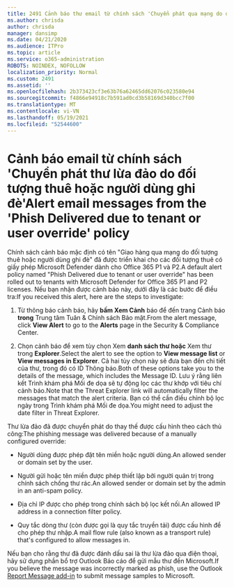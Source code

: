 ```yaml
---
title: 2491 Cảnh báo thư email từ chính sách 'Chuyển phát qua mạng do đối tượng thuê hoặc người dùng ghi đè'
ms.author: chrisda
author: chrisda
manager: dansimp
ms.date: 04/21/2020
ms.audience: ITPro
ms.topic: article
ms.service: o365-administration
ROBOTS: NOINDEX, NOFOLLOW
localization_priority: Normal
ms.custom: 2491
ms.assetid: ''
ms.openlocfilehash: 2b373423cf3e63b76a62465dd62076c023580e94
ms.sourcegitcommit: f4866e94918c7b591ad0cd3b58169d340bcc7f00
ms.translationtype: MT
ms.contentlocale: vi-VN
ms.lasthandoff: 05/19/2021
ms.locfileid: "52544600"
---
```

# <a name="alert-email-messages-from-the-phish-delivered-due-to-tenant-or-user-override-policy"></a><span data-ttu-id="d76e2-102">Cảnh báo email từ chính sách 'Chuyển phát thư lừa đảo do đối tượng thuê hoặc người dùng ghi đè'</span><span class="sxs-lookup"><span data-stu-id="d76e2-102">Alert email messages from the 'Phish Delivered due to tenant or user override' policy</span></span>

<span data-ttu-id="d76e2-103">Chính sách cảnh báo mặc định có tên "Giao hàng qua mạng do đối tượng thuê hoặc người dùng ghi đè" đã được triển khai cho các đối tượng thuê có giấy phép Microsoft Defender dành cho Office 365 P1 và P2.</span><span class="sxs-lookup"><span data-stu-id="d76e2-103">A default alert policy named "Phish Delivered due to tenant or user override" has been rolled out to tenants with Microsoft Defender for Office 365 P1 and P2 licenses.</span></span> <span data-ttu-id="d76e2-104">Nếu bạn nhận được cảnh báo này, dưới đây là các bước để điều tra:</span><span class="sxs-lookup"><span data-stu-id="d76e2-104">If you received this alert, here are the steps to investigate:</span></span>

1. <span data-ttu-id="d76e2-105">Từ thông báo cảnh báo, hãy **bấm Xem Cảnh** báo để đến trang Cảnh báo **trong** Trung tâm Tuân & Chính sách Bảo mật.</span><span class="sxs-lookup"><span data-stu-id="d76e2-105">From the alert message, click **View Alert** to go to the **Alerts** page in the Security & Compliance Center.</span></span>

2. <span data-ttu-id="d76e2-106">Chọn cảnh báo để xem tùy chọn Xem **danh sách thư hoặc** Xem thư trong **Explorer**.</span><span class="sxs-lookup"><span data-stu-id="d76e2-106">Select the alert to see the option to **View message list** or **View messages in Explorer**.</span></span> <span data-ttu-id="d76e2-107">Cả hai tùy chọn này sẽ đưa bạn đến chi tiết của thư, trong đó có ID Thông báo.</span><span class="sxs-lookup"><span data-stu-id="d76e2-107">Both of these options take you to the details of the message, which includes the Message ID.</span></span> <span data-ttu-id="d76e2-108">Lưu ý rằng liên kết Trình khám phá Mối đe dọa sẽ tự động lọc các thư khớp với tiêu chí cảnh báo.</span><span class="sxs-lookup"><span data-stu-id="d76e2-108">Note that the Threat Explorer link will automatically filter the messages that match the alert criteria.</span></span> <span data-ttu-id="d76e2-109">Bạn có thể cần điều chỉnh bộ lọc ngày trong Trình khám phá Mối đe dọa.</span><span class="sxs-lookup"><span data-stu-id="d76e2-109">You might need to adjust the date filter in Threat Explorer.</span></span>

<span data-ttu-id="d76e2-110">Thư lừa đảo đã được chuyển phát do thay thế được cấu hình theo cách thủ công:</span><span class="sxs-lookup"><span data-stu-id="d76e2-110">The phishing message was delivered because of a manually configured override:</span></span>

- <span data-ttu-id="d76e2-111">Người dùng được phép đặt tên miền hoặc người dùng.</span><span class="sxs-lookup"><span data-stu-id="d76e2-111">An allowed sender or domain set by the user.</span></span>

- <span data-ttu-id="d76e2-112">Người gửi hoặc tên miền được phép thiết lập bởi người quản trị trong chính sách chống thư rác.</span><span class="sxs-lookup"><span data-stu-id="d76e2-112">An allowed sender or domain set by the admin in an anti-spam policy.</span></span>

- <span data-ttu-id="d76e2-113">Địa chỉ IP được cho phép trong chính sách bộ lọc kết nối.</span><span class="sxs-lookup"><span data-stu-id="d76e2-113">An allowed IP address in a connection filter policy.</span></span>

- <span data-ttu-id="d76e2-114">Quy tắc dòng thư (còn được gọi là quy tắc truyền tải) được cấu hình để cho phép thư nhập.</span><span class="sxs-lookup"><span data-stu-id="d76e2-114">A mail flow rule (also known as a transport rule) that's configured to allow messages in.</span></span>

<span data-ttu-id="d76e2-115">Nếu bạn cho rằng thư đã được đánh dấu sai [](https://support.office.com/article/b5caa9f1-cdf3-4443-af8c-ff724ea719d2) là thư lừa đảo qua điện thoại, hãy sử dụng phần bổ trợ Outlook Báo cáo để gửi mẫu thư đến Microsoft.</span><span class="sxs-lookup"><span data-stu-id="d76e2-115">If you believe the message was incorrectly marked as phish, use the Outlook [Report Message add-in](https://support.office.com/article/b5caa9f1-cdf3-4443-af8c-ff724ea719d2) to submit message samples to Microsoft.</span></span>
